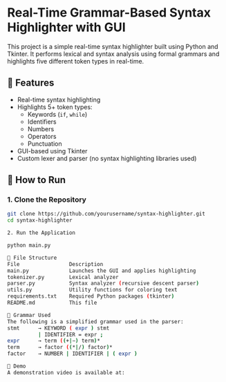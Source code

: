 # Real-Time Grammar-Based Syntax Highlighter with GUI

This project is a simple real-time syntax highlighter built using Python and Tkinter. It performs lexical and syntax analysis using formal grammars and highlights five different token types in real-time.

## 🎯 Features

- Real-time syntax highlighting
- Highlights 5+ token types:
  - Keywords (`if`, `while`)
  - Identifiers
  - Numbers
  - Operators
  - Punctuation
- GUI-based using Tkinter
- Custom lexer and parser (no syntax highlighting libraries used)

## 🚀 How to Run

### 1. Clone the Repository

```bash
git clone https://github.com/yourusername/syntax-highlighter.git
cd syntax-highlighter

2. Run the Application

python main.py

📁 File Structure
File	            Description
main.py	            Launches the GUI and applies highlighting
tokenizer.py	    Lexical analyzer
parser.py	        Syntax analyzer (recursive descent parser)
utils.py	        Utility functions for coloring text
requirements.txt	Required Python packages (tkinter)
README.md	        This file

📜 Grammar Used
The following is a simplified grammar used in the parser:
stmt      → KEYWORD ( expr ) stmt
          | IDENTIFIER = expr ;
expr      → term ((+|−) term)*
term      → factor ((*|/) factor)*
factor    → NUMBER | IDENTIFIER | ( expr )

📸 Demo
A demonstration video is available at:

